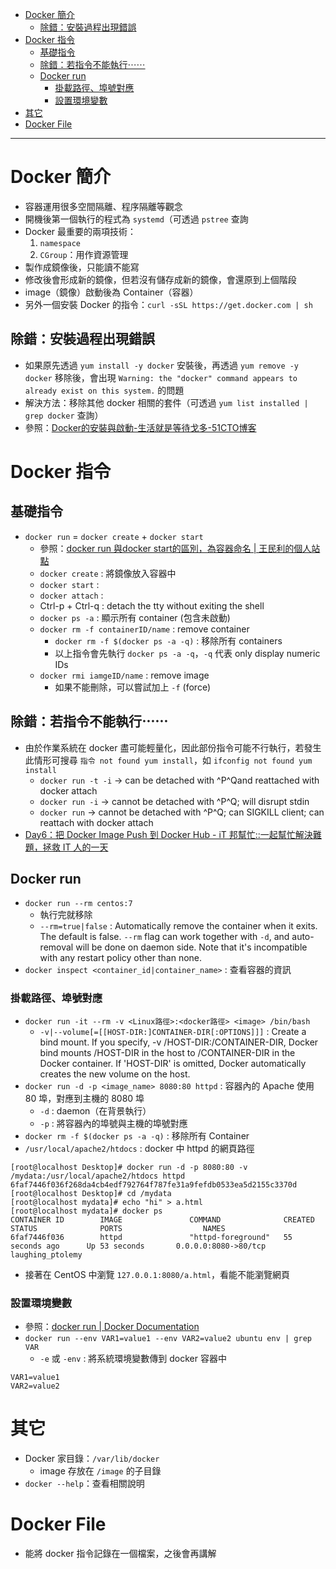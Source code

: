 - [Docker 簡介](#docker-%E7%B0%A1%E4%BB%8B)
  - [除錯：安裝過程出現錯誤](#%E9%99%A4%E9%8C%AF%E5%AE%89%E8%A3%9D%E9%81%8E%E7%A8%8B%E5%87%BA%E7%8F%BE%E9%8C%AF%E8%AA%A4)
- [Docker 指令](#docker-%E6%8C%87%E4%BB%A4)
  - [基礎指令](#%E5%9F%BA%E7%A4%8E%E6%8C%87%E4%BB%A4)
  - [除錯：若指令不能執行⋯⋯](#%E9%99%A4%E9%8C%AF%E8%8B%A5%E6%8C%87%E4%BB%A4%E4%B8%8D%E8%83%BD%E5%9F%B7%E8%A1%8C%E2%8B%AF%E2%8B%AF)
  - [Docker run](#docker-run)
    - [掛載路徑、埠號對應](#%E6%8E%9B%E8%BC%89%E8%B7%AF%E5%BE%91%E5%9F%A0%E8%99%9F%E5%B0%8D%E6%87%89)
    - [設置環境變數](#%E8%A8%AD%E7%BD%AE%E7%92%B0%E5%A2%83%E8%AE%8A%E6%95%B8)
- [其它](#%E5%85%B6%E5%AE%83)
- [Docker File](#docker-file)

---

# Docker 簡介
* 容器運用很多空間隔離、程序隔離等觀念
* 開機後第一個執行的程式為 `systemd`（可透過 `pstree` 查詢
* Docker 最重要的兩項技術：
    1. `namespace`
    2. `CGroup`：用作資源管理
* 製作成鏡像後，只能讀不能寫
* 修改後會形成新的鏡像，但若沒有儲存成新的鏡像，會還原到上個階段
* image（鏡像）啟動後為 Container（容器）
* 另外一個安裝 Docker 的指令：`curl -sSL https://get.docker.com | sh`


## 除錯：安裝過程出現錯誤
* 如果原先透過 `yum install -y docker` 安裝後，再透過 `yum remove -y docker` 移除後，會出現 `Warning: the "docker" command appears to already exist on this system.` 的問題
* 解決方法：移除其他 docker 相關的套件（可透過 `yum list installed | grep docker` 查詢）
* 參照：[Docker的安裝與啟動-生活就是等待戈多-51CTO博客](https://blog.51cto.com/chenx1242/1844932)

# Docker 指令
## 基礎指令
* `docker run` = `docker create` + `docker start`
    * 參照：[docker run 與docker start的區別，為容器命名 | 王民利的個人站點](https://www.wangminli.com/?p=1184)
    * `docker create` : 將鏡像放入容器中
    * `docker start` : 
    * `docker attach` : 
    * Ctrl-p + Ctrl-q : detach the tty without exiting the shell
    * `docker ps -a` : 顯示所有 container (包含未啟動)
    * `docker rm -f containerID/name` : remove container
        * `docker rm -f $(docker ps -a -q)` : 移除所有 containers
        * 以上指令會先執行 `docker ps -a -q`，`-q` 代表 only display numeric IDs
    * `docker rmi iamgeID/name` : remove image
        * 如果不能刪除，可以嘗試加上 `-f` (force)

## 除錯：若指令不能執行⋯⋯
* 由於作業系統在 docker 盡可能輕量化，因此部份指令可能不行執行，若發生此情形可搜尋 `指令 not found yum install`，如 `ifconfig not found yum install`
    * `docker run -t -i` → can be detached with ^P^Qand reattached with docker attach
    * `docker run -i` → cannot be detached with ^P^Q; will disrupt stdin
    * `docker run` → cannot be detached with ^P^Q; can SIGKILL client; can reattach with docker attach
* [Day6：把 Docker Image Push 到 Docker Hub - iT 邦幫忙::一起幫忙解決難題，拯救 IT 人的一天](https://ithelp.ithome.com.tw/articles/10191139)

## Docker run
* `docker run --rm centos:7`
  * 執行完就移除
  * `--rm=true|false` : Automatically remove the container when it exits. The default is false. `--rm`  flag  can  work together with `-d`, and auto-removal will be done on daemon side. Note that it's incompatible
       with any restart policy other than none.
* `docker inspect <container_id|container_name>` : 查看容器的資訊

### 掛載路徑、埠號對應
* `docker run -it --rm -v <Linux路徑>:<docker路徑> <image> /bin/bash`
  * `-v|--volume[=[[HOST-DIR:]CONTAINER-DIR[:OPTIONS]]]` : Create a bind mount. If you specify, -v /HOST-DIR:/CONTAINER-DIR, Docker bind mounts /HOST-DIR in the host to /CONTAINER-DIR in the Docker container. If 'HOST-DIR' is omitted,  Docker automatically creates the new volume on the host.
* `docker run -d -p <image_name> 8080:80 httpd` : 容器內的 Apache 使用 80 埠，對應到主機的 8080 埠
  * `-d` : daemon（在背景執行）
  * `-p` : 將容器內的埠號與主機的埠號對應
* `docker rm -f $(docker ps -a -q)` : 移除所有 Container
* `/usr/local/apache2/htdocs` : docker 中 httpd 的網頁路徑

```
[root@localhost Desktop]# docker run -d -p 8080:80 -v /mydata:/usr/local/apache2/htdocs httpd
6faf7446f036f268da4cb4edf792764f787fe31a9fefdb0533ea5d2155c3370d
[root@localhost Desktop]# cd /mydata
[root@localhost mydata]# echo "hi" > a.html
[root@localhost mydata]# docker ps
CONTAINER ID        IMAGE               COMMAND              CREATED             STATUS              PORTS                  NAMES
6faf7446f036        httpd               "httpd-foreground"   55 seconds ago      Up 53 seconds       0.0.0.0:8080->80/tcp   laughing_ptolemy
```

* 接著在 CentOS 中瀏覽 `127.0.0.1:8080/a.html`，看能不能瀏覽網頁

### 設置環境變數
* 參照：[docker run | Docker Documentation](https://docs.docker.com/engine/reference/commandline/run/#set-environment-variables--e---env---env-file)
* `docker run --env VAR1=value1 --env VAR2=value2 ubuntu env | grep VAR`
  * `-e` 或 `-env` : 將系統環境變數傳到 docker 容器中
```
VAR1=value1
VAR2=value2
```

# 其它
* Docker 家目錄：`/var/lib/docker`
  * image 存放在 `/image` 的子目錄
* `docker --help`：查看相關說明

# Docker File
* 能將 docker 指令記錄在一個檔案，之後會再講解